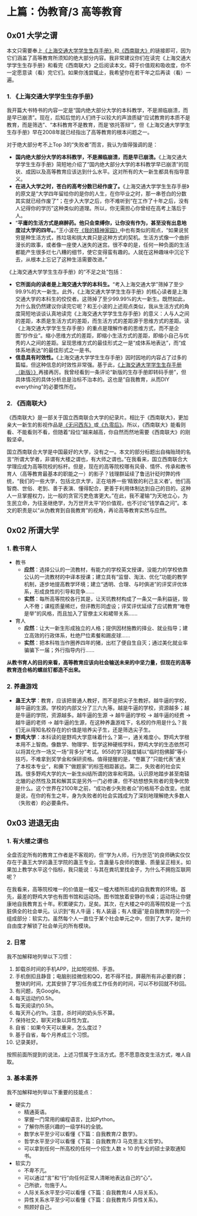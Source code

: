 # 上篇：伪教育/3 高等教育

## 0x01 大学之谓

本文只需要奉上[《上海交通大学学生生存手册》](http://www.houxiaodi.com/assets/misc/manual.pdf)和[《西南联大》](https://movie.douban.com/subject/30151530/)的链接即可，因为它们涵盖了高等教育所须知的绝大部分内容。我非常建议你们在读完《上海交通大学学生生存手册》和看完《西南联大》之后阅读本文。碍于价值观和吸收度，你不一定愿意读（看）完它们。如果你浅尝辄止，我希望你在若干年之后再读（看）一遍。

### 1. 《上海交通大学学生生存手册》

我开篇大书特书的内容一定是“国内绝大部分大学的本科教学，不是濒临崩溃，而是早已崩溃”。现在，后知后觉的人们终于以较大的声浪质疑“应试教育的本质不是教育，而是筛选”、“本科教育不是教育，而是‘依托答辩’”，但《上海交通大学学生生存手册》早在2008年就已经指出了高等教育的根本问题之一。

对于绝大部分考不上Top 3的“失败者”而言，我认为值得强调的是：

- **国内绝大部分大学的本科教学，不是濒临崩溃，而是早已崩溃。**《上海交通大学学生生存手册》简短地介绍了“国内绝大部分大学的本科教学早已崩溃”的现状、成因以及高等教育应该达到什么水平。这对所有的大一新生都具有指导意义。
- **在进入大学之时，苍白的高考分数已经作废了。**《上海交通大学学生生存手册》的原文是“大学四年留给你的是你的人生，在你毕业之时，那一串苍白的分数其实就已经作废了”；在步入大学之后，你不难听到“在工作了十年之后，没有人记得你的学历”这种类似的道理。所以，你无需担心你曾经在高考上落后于人。
- “**平庸的生活方式是麻醉药。他只会束缚你，让你没有作为，甚至没有出息地度过大学的四年。**。”王小波在[《我的精神家园》](https://book.douban.com/subject/35010183/)中也有类似的观点，“如果说贫穷是种生活方式，拣垃圾和挑大粪只是这种方式的契机。生活方式像一个曲折漫长的故事，或者像一座使人迷失的迷宫。很不幸的是，任何一种负面的生活都能产生很多烂七八糟的细节，使它变得蛮有趣的。人就在这种趣味中沉沦下去，从根本上忘记了这种生活需要改进。”

《上海交通大学学生生存手册》的“不足之处”包括：

- **它所面向的读者是上海交通大学的本科生。**“考入上海交通大学”筛掉了至少99.9%的大一新生。此外，《上海交通大学学生生存手册》的核心读者是上海交通大学的本科生的佼佼者。这筛掉了至少99.99%的大一新生。既然如此，为什么我仍然建议你读完它呢？和王小波的上述观点类似，我从生活方式的角度简短地谈谈认真地读完《上海交通大学学生生存手册》的意义：人与人之间的差距，本质是生活方式的差距，而生活方式的差距源于思维方式的差距。读《上海交通大学学生生存手册》的重点是理解作者的思维方式，而不是企图“抄作业”。缩小思维方式的差距，即缩小生活方式的差距，即缩小自己与优秀的人之间的差距。呈现思维方式的最佳形式之一是“成体系地表达”，而“成体系地表达”的最佳形式之一是书。
- **信息具有时效性。**《上海交通大学学生生存手册》因时因地的内容占了过多的篇幅，但这种信息的时效性非常强。基于此，[《上海交通大学学生生存手册（新版）》](https://survivesjtu.gitbook.io/survivesjtumanual/)再接再厉。我曾经看到一条评论“新版的生存手册即转码手册”，但具体情况的具体分析总是治标不治本的。这也是“自我教育，从而DIY everything”的必要性所在。

### 2. 《西南联大》

《西南联大》是一部关于国立西南联合大学的纪录片。相比于《西南联大》，更加亲大一新生的影视作品是[《无问西东》](https://movie.douban.com/subject/6874741/)或[《九零后》](https://movie.douban.com/subject/35427471/)。所以，《西南联大》能看则看、不能看则不看，但随着“段位”越来越高，你自然而然地需要《西南联大》的刚毅坚卓。

国立西南联合大学是中国最好的大学，没有之一。本文的部分标题出自梅贻琦的名言“所谓大学者，非谓有大楼之谓也，有大师之谓也。”在我看来，国立西南联合大学理应成为高等院校的标杆。但是，现在的高等院校哪有风骨、情怀、传承和教书育人（高等教育最基本的职能之一）的影子？钱理群延续了鲁迅针砭时弊的传统，“我们的一些大学，包括北京大学，正在培养一些‘精致的利己主义者’。他们高智商、世俗、老到、善于表演、懂得配合，更善于利用体制达到自己的目的。这种人一旦掌握权力，比一般的贪官污吏危害更大。”在此，我不灌输“为天地立心，为生民立命，为往圣继绝学，为万世开太平”的价值观，也不讨论“钱学森之问”。本文的职责是以“从伪教育到自我教育”的视角，再论高等教育实然与应然。

## 0x02 所谓大学

### 1. 教书育人

- 教书
  - **应然**：选择公认的一流教材，有能力的学校英文授课，没能力的学校依靠公认的一流教材的中译本授课；建立具有“监督、淘汰、优化”功能的教学机制，逐步地提高教学环境；建立“透明、合理、与时俱进”的评奖评优体系，形成良性的引导和竞争……
  - **实然**：每所高等院校各行其是，让天坑教材构成了一条又一条利益链，毁人不倦；课程质量稀烂，但评教形同虚设；评奖评优延续了应试教育“唯卷是举”的风格，而且加入了官僚主义和裙带关系……
- 育人
  - **应然**：让大一新生形成独立的人格；提供因材施教的择业、就业指导；建立高效的行政体系，杜绝尸位素餐和踢皮球……
  - **实然**：把本科牲当作圈养四年的猪，出栏了便自生自灭；通过美化就业率骗骗下一届；外行指导内行……

**从教书育人的目的来看，高等教育应该向社会输送未来的中坚力量，但现在的高等教育连合格的螺丝钉都造不出来。**

### 2. 养蛊游戏

- **蛊王大学**：教育，应该把普通人教好，而不是把尖子生教好。越牛逼的学校，越牛逼的生源。学校的内部又分了三六九等。越是牛逼的学校，资源越多；越是牛逼的学院，资源越多。越牛逼的生源 → 越牛逼的学校 → 越牛逼的经费 → 越牛逼的老师 → 越牛逼的生源，在这种养蛊游戏下，名校的作用是什么？我们无从得知名校存在的价值是培养尖子生，还是筛选尖子生。
- **野鸡大学**：本科读的是野鸡大学意味着什么？第一，通关难度小。野鸡大学根本用不上智商。像数学、物理学、哲学这种硬核学科，野鸡大学的生态依然可以将其化作一场又一场“背多分”考试。955的学习强度辅以“临时抱佛脚”等小技巧，不难拿到奖学金和保研资格。值得提醒的是，“卷赢了”只能代表“通关了本校本专业”，和撕下“做题家”的标签相距甚远。第二，失败者的社会实践。很多野鸡大学的大一新生纠结所谓的效率和弯路。认识原地踏步甚至南辕北辙的必然性及其和解其实是另外一门必修课，但不妨想想失败者的竞争优势是什么。这个世界在2100年之前，“成功者少失败者众”的格局不会改变。也就是说，在你的有生之年，身为失败者的社会实践成为了深刻地理解绝大多数人（失败者）的必要条件。

## 0x03 进退无由

### 1. 有大楼之谓也

全盘否定所有的教育工作者是不客观的，但“学为人师，行为世范”的良师确实仅仅存在于蛊王大学的蛊王学院的蛊王专业。含蛊量与良师的数量、质量呈正相关。如果加上教学水平这个指标，我只能说：与其在粪坑里找金子，为什么不拥抱互联网呢？

在我看来，高等院校唯一的价值是一幢又一幢大楼所形成的自我教育的环境。首先，最差的野鸡大学也有图书馆和运动场。图书馆放着安静的书桌；运动场让你健康地自我教育五十年。积累硬实力，足矣。其次，在大楼之中的高等院校是一个五脏俱全的社会单元。认识到“有人牛逼；有人装逼；有人傻逼”是自我教育的另一个组成部分：软实力。虽然每个人一直位于某个社会单元之中，但到了大学，陡升的自由度才解锁了社会单元的所有模块。

### 2. 日常

我不加解释地列举以下习惯：

1. 卸载杀时间的手机APP，比如短视频、手游。
2. 手机倒扣且静音；电脑别挂微信和QQ，若不得不挂，屏蔽所有非必要的群；整块的时间，尤其安排了学习任务或工作任务的时间，可以不秒回就不秒回。
3. 有问题，先Google。
4. 每天运动约0.5h。
5. 每天阅读约0.5h。
6. 每天开心约1h。注意，杀时间的奶头乐不算。
7. 保持社交，聊天对象以异性为宜。
8. 自省：如果今天可以重来，怎么度过？
9. 基于自省，每个月养成三个习惯。
10. 记录美好。

按照前面所提到的说法，上述习惯属于生活方式。愿不愿意改变生活方式，唯人自取。

### 3. 基本素养

我不加解释地列举以下重要的技能点：

- 硬实力
  - 精通英语。
  - 掌握一门常用的编程语言，比如Python。
  - 了解你所感兴趣的一级学科的全貌。
  - 数学水平至少可以看懂《下篇：自我教育/2 数学》。
  - 哲学水平至少可以看懂《下篇：自我教育/3 马克思主义哲学》。
  - 可以拿到任何一所高校的任何一个招生人数 ≥ 10 的专业的硕士录取通知书。
- 软实力
  - 不卑不亢。
  - 可以通过“言”和“行”向任何正常人清晰地表达自己的“心”。
  - 己所欲，勿施于人。
  - 人际关系水平至少可以看懂《下篇：自我教育/4 人际关系》。
  - 异性关系水平至少可以看懂《下篇：自我教育/5 异性关系》。
  - 照顾好自己。
